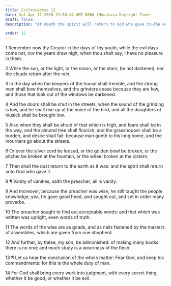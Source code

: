 ```yaml
---
title: Ecclesiastes 12
date: Sat Apr 11 2020 22:50:34 GMT-0600 (Mountain Daylight Time)
draft: false
description: "At death the spirit will return to God who gave it—The words of the wise are as goads—The whole duty of man is to fear God and keep His commandments."

order: 12
---
```

    
1 Remember now thy Creator in the days of thy youth, while the evil days come not, nor the years draw nigh, when thou shalt say, I have no pleasure in them.

2 While the sun, or the light, or the moon, or the stars, be not darkened, nor the clouds return after the rain.

3 In the day when the keepers of the house shall tremble, and the strong men shall bow themselves, and the grinders cease because they are few, and those that look out of the windows be darkened.

4 And the doors shall be shut in the streets, when the sound of the grinding is low, and he shall rise up at the voice of the bird, and all the daughters of musick shall be brought low.

5 Also when they shall be afraid of that which is high, and fears shall be in the way, and the almond tree shall flourish, and the grasshopper shall be a burden, and desire shall fail: because man goeth to his long home, and the mourners go about the streets.

6 Or ever the silver cord be loosed, or the golden bowl be broken, or the pitcher be broken at the fountain, or the wheel broken at the cistern.

7 Then shall the dust return to the earth as it was: and the spirit shall return unto God who gave it.

8 ¶ Vanity of vanities, saith the preacher; all is vanity.

9 And moreover, because the preacher was wise, he still taught the people knowledge; yea, he gave good heed, and sought out, and set in order many proverbs.

10 The preacher sought to find out acceptable words: and that which was written was upright, even words of truth.

11 The words of the wise are as goads, and as nails fastened by the masters of assemblies, which are given from one shepherd.

12 And further, by these, my son, be admonished: of making many books there is no end; and much study is a weariness of the flesh.

13 ¶ Let us hear the conclusion of the whole matter: Fear God, and keep his commandments: for this is the whole duty of man.

14 For God shall bring every work into judgment, with every secret thing, whether it be good, or whether it be evil.
